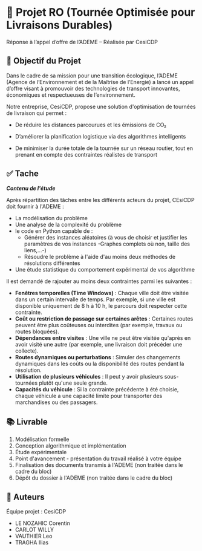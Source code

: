 # 🚚 Projet RO (Tournée Optimisée pour Livraisons Durables)

Réponse à l’appel d’offre de l’ADEME – Réalisée par CesiCDP 

## 🎯 Objectif du Projet

Dans le cadre de sa mission pour une transition écologique, l’ADEME (Agence de l’Environnement et de la Maîtrise de l’Energie) a lancé un appel d’offre visant à promouvoir des technologies de transport innovantes, économiques et respectueuses de l’environnement.

Notre entreprise, CesiCDP, propose une solution d'optimisation de tournées de livraison qui permet :

* De réduire les distances parcourues et les émissions de CO₂

* D’améliorer la planification logistique via des algorithmes intelligents

* De minimiser la durée totale de la tournée sur un réseau routier, tout en prenant en compte des contraintes réalistes de transport

## ✅ Tache

***Contenu de l'étude***

Après répartition des tâches entre les différents acteurs du projet, CEsiCDP doit fournir à l'ADEME :

* La modélisation du problème
* Une analyse de la complexité du problème
* le code en Python capable de :
  * Générer des instances aléatoires (à vous de choisir et justifier les paramètres de vos instances -Graphes complets où non, taille des liens,...-)
  * Résoudre le problème à l'aide d'au moins deux méthodes de résolutions différentes
* Une étude statistique du comportement expérimental de vos algorithme

Il est demandé de rajouter au moins deux contraintes parmi les suivantes :

* **Fenêtres temporelles (Time Windows)** : Chaque ville doit être visitée dans un certain intervalle de temps. Par exemple, si une ville est disponible uniquement de 8 h à 10 h, le parcours doit respecter cette contrainte.
* **Coût ou restriction de passage sur certaines arêtes** : Certaines routes peuvent être plus coûteuses ou interdites (par exemple, travaux ou routes bloquées).
* **Dépendances entre visites** : Une ville ne peut être visitée qu'après en avoir visité une autre (par exemple, une livraison doit précéder une collecte).
* **Routes dynamiques ou perturbations** : Simuler des changements dynamiques dans les coûts ou la disponibilité des routes pendant la résolution.
* **Utilisation de plusieurs véhicules** : Il peut y avoir plusieurs sous-tournées plutôt qu'une seule grande.
* **Capacités du véhicule** : Si la contrainte précédente à été choisie, chaque véhicule a une capacité limite pour transporter des marchandises ou des passagers.

## 📚 Livrable

1. Modélisation formelle
2. Conception algorithmique et implémentation
3. Étude expérimentale
4. Point d'avancement - présentation du travail réalisé à votre équipe
5. Finalisation des documents transmis à l'ADEME (non traitée dans le cadre du bloc)
6. Dépôt du dossier à l'ADEME (non traitée dans le cadre du bloc)

## 📝 Auteurs
Équipe projet : CesiCDP
* LE NOZAHIC Corentin
* CARLOT WILLY
* VAUTHIER Leo
* TRAGHA Ilias